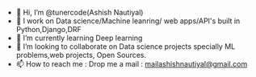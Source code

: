 - 👋 Hi, I’m @tunercode(Ashish Nautiyal)
- 👀 I work on Data science/Machine leanring/ web apps/API's built in Python,Django,DRF
- 🌱 I’m currently learning Deep learning 
- 💞️ I’m looking to collaborate on Data science projects specially ML problems,web projects, Open Sources.
- 📫 How to reach me : Drop me a mail : mailashishnautiyal@gmail.com

<!---
tunercoder/tunercoder is a ✨ special ✨ repository because its `README.md` (this file) appears on your GitHub profile.
You can click the Preview link to take a look at your changes.
--->

